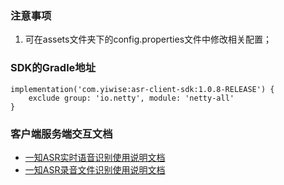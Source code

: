 ### 注意事项
1. 可在assets文件夹下的config.properties文件中修改相关配置；


### SDK的Gradle地址
```
implementation('com.yiwise:asr-client-sdk:1.0.8-RELEASE') {
    exclude group: 'io.netty', module: 'netty-all'
}
```

### 客户端服务端交互文档
* [一知ASR实时语音识别使用说明文档](https://www.yuque.com/docs/share/d02243d2-c24e-4268-a7a8-3e1e090c4e03?#)
* [一知ASR录音文件识别使用说明文档](https://www.yuque.com/docs/share/a131e157-191b-4347-823c-c0ec1a515820?#)
